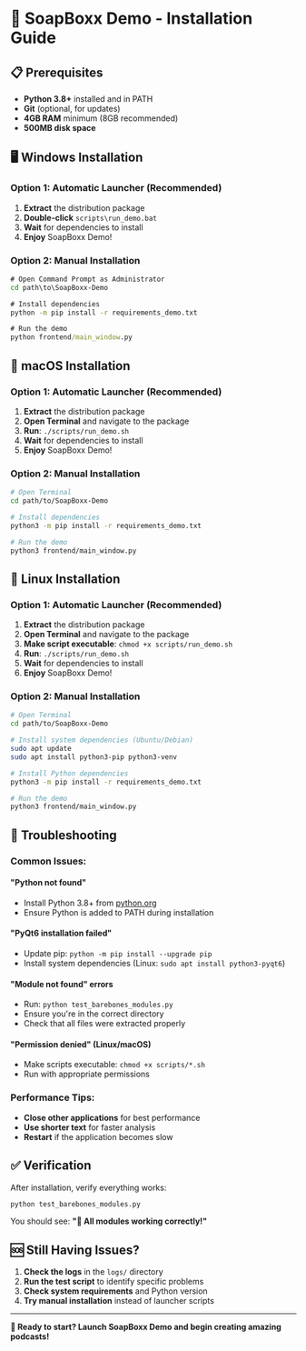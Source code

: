 # 🚀 SoapBoxx Demo - Installation Guide

## 📋 Prerequisites

- **Python 3.8+** installed and in PATH
- **Git** (optional, for updates)
- **4GB RAM** minimum (8GB recommended)
- **500MB disk space**

## 🖥️ Windows Installation

### Option 1: Automatic Launcher (Recommended)
1. **Extract** the distribution package
2. **Double-click** `scripts\run_demo.bat`
3. **Wait** for dependencies to install
4. **Enjoy** SoapBoxx Demo!

### Option 2: Manual Installation
```cmd
# Open Command Prompt as Administrator
cd path\to\SoapBoxx-Demo

# Install dependencies
python -m pip install -r requirements_demo.txt

# Run the demo
python frontend/main_window.py
```

## 🍎 macOS Installation

### Option 1: Automatic Launcher (Recommended)
1. **Extract** the distribution package
2. **Open Terminal** and navigate to the package
3. **Run**: `./scripts/run_demo.sh`
4. **Wait** for dependencies to install
5. **Enjoy** SoapBoxx Demo!

### Option 2: Manual Installation
```bash
# Open Terminal
cd path/to/SoapBoxx-Demo

# Install dependencies
python3 -m pip install -r requirements_demo.txt

# Run the demo
python3 frontend/main_window.py
```

## 🐧 Linux Installation

### Option 1: Automatic Launcher (Recommended)
1. **Extract** the distribution package
2. **Open Terminal** and navigate to the package
3. **Make script executable**: `chmod +x scripts/run_demo.sh`
4. **Run**: `./scripts/run_demo.sh`
5. **Wait** for dependencies to install
6. **Enjoy** SoapBoxx Demo!

### Option 2: Manual Installation
```bash
# Open Terminal
cd path/to/SoapBoxx-Demo

# Install system dependencies (Ubuntu/Debian)
sudo apt update
sudo apt install python3-pip python3-venv

# Install Python dependencies
python3 -m pip install -r requirements_demo.txt

# Run the demo
python3 frontend/main_window.py
```

## 🔧 Troubleshooting

### Common Issues:

#### **"Python not found"**
- Install Python 3.8+ from [python.org](https://python.org)
- Ensure Python is added to PATH during installation

#### **"PyQt6 installation failed"**
- Update pip: `python -m pip install --upgrade pip`
- Install system dependencies (Linux: `sudo apt install python3-pyqt6`)

#### **"Module not found" errors**
- Run: `python test_barebones_modules.py`
- Ensure you're in the correct directory
- Check that all files were extracted properly

#### **"Permission denied" (Linux/macOS)**
- Make scripts executable: `chmod +x scripts/*.sh`
- Run with appropriate permissions

### Performance Tips:
- **Close other applications** for best performance
- **Use shorter text** for faster analysis
- **Restart** if the application becomes slow

## ✅ Verification

After installation, verify everything works:
```bash
python test_barebones_modules.py
```

You should see: **"🎉 All modules working correctly!"**

## 🆘 Still Having Issues?

1. **Check the logs** in the `logs/` directory
2. **Run the test script** to identify specific problems
3. **Check system requirements** and Python version
4. **Try manual installation** instead of launcher scripts

---

**🎯 Ready to start? Launch SoapBoxx Demo and begin creating amazing podcasts!**
